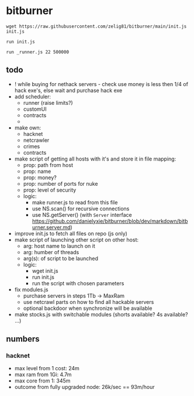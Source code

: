 # bitburner

```shell
wget https://raw.githubusercontent.com/zelig81/bitburner/main/init.js init.js
```

```shell
run init.js
```

```shell
run _runner.js 22 500000
```

## todo

- ! while buying for nethack servers - check use money is less then 1/4 of hack exe's, else wait and purchase hack exe
- add scheduler:
  - runner (raise limits?)
  - customUI
  - contracts
  -
- make own:
  - hacknet
  - netcrawler
  - crimes
  - contracts
- make script of getting all hosts with it's and store it in file mapping:
  - prop: path from host
  - prop: name
  - prop: money?
  - prop: number of ports for nuke
  - prop: level of security
  - logic:
    - make runner.js to read from this file
    - use NS.scan() for recursive connections
    - use NS.getServer() (with `Server` interface https://github.com/danielyxie/bitburner/blob/dev/markdown/bitburner.server.md)
- improve init.js to fetch all files on repo (js only)
- make script of launching other script on other host:
  - arg: host name to launch on it
  - arg: humber of threads
  - arg(s): of script to be launched
  - logic:
    - wget init.js
    - run init.js
    - run the script with chosen parameters
- fix modules.js
  - purchase servers in steps 1Tb -> MaxRam
  - use netcrawl parts on how to find all hackable servers
  - optional backdoor when synchronize will be available
- make stocks.js with switchable modules (shorts available? 4s available? ...)

## numbers

### hacknet

- max level from 1 cost: 24m
- max ram from 1Gi: 4.7m
- max core from 1: 345m
- outcome from fully upgraded node: 26k/sec == 93m/hour
